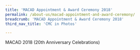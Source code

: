 ```yaml
---
title: 'MACAD Appointment & Award Ceremony 2018'
permalink: /about-us/macad-appointment-and-award-ceremony/
breadcrumb: 'MACAD Appointment & Award Ceremony 2018'
third_nav_title: 'CMC in Photos'

---
```



<style>
  .row .col img {
  width: 200px;
  height: 150px;
}
</style>

MACAD 2018 (20th Anniversary Celebrations)
